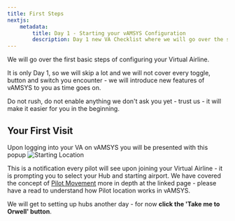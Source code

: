 ```yaml
---
title: First Steps
nextjs:  
    metadata:  
        title: Day 1 - Starting your vAMSYS Configuration
        description: Day 1 new VA Checklist where we will go over the starting steps of configuring vAMSYS for you
---
```


We will go over the first basic steps of configuring your Virtual Airline.

It is only Day 1, so we will skip a lot and we will not cover every toggle, button and switch you encounter - we will
introduce new features of vAMSYS to you as time goes on.

Do not rush, do not enable anything we don't ask you yet - trust us - it will make it easier for you in the beginning.

## Your First Visit

Upon logging into your VA on vAMSYS you will be presented with this popup
![Starting Location](/new-va/day-1-starting-location.png)

This is a notification every pilot will see upon joining your Virtual Airline - it is prompting you to select your Hub
and starting airport. We have covered the concept of [Pilot Movement](/concepts/users-and-pilots#pilot-movement) more in depth at the linked page - please have a read to understand how Pilot location works in vAMSYS.

We will get to setting up hubs another day - for now **click the 'Take me to Orwell' button**.

